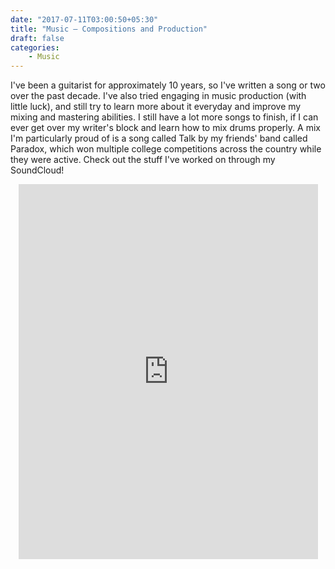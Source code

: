```yaml
---
date: "2017-07-11T03:00:50+05:30"
title: "Music — Compositions and Production"
draft: false
categories: 
    - Music
---
```


I've been a guitarist for approximately 10 years, so I've written a song or two over the past decade. I've also tried engaging in music production (with little luck), and still try to learn more about it everyday and improve my mixing and mastering abilities. I still have a lot more songs to finish, if I can ever get over my writer's block and learn how to mix drums properly.
A mix I'm particularly proud of is a song called Talk by my friends' band called Paradox, which won multiple college competitions across the country while they were active.
Check out the stuff I've worked on through my SoundCloud!

<div style="text-align:center">
    <iframe width="95%" height="600" style="border:none;overflow:hidden" scrolling="no" frameborder="yes" src="https://w.soundcloud.com/player/?url=https%3A//api.soundcloud.com/users/9405462&amp;auto_play=false&amp;hide_related=false&amp;show_comments=true&amp;show_user=true&amp;show_reposts=false&amp;visual=true"></iframe> 
</div>